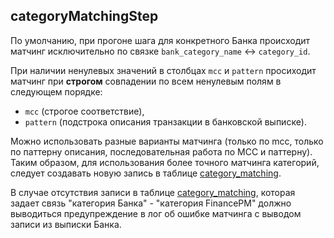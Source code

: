## categoryMatchingStep

По умолчанию, при прогоне шага для конкретного Банка происходит матчинг исключительно по связке
`bank_category_name` <-> `category_id`.

При наличии ненулевых значений в столбцах `mcc` и `pattern` 
просиходит матчинг при **строгом** совпадении по всем ненулевым полям в следующем порядке:
 - `mcc` (строгое соответствие),
 - `pattern` (подстрока описания транзакции в банковской выписке).

Можно использовать разные варианты матчинга (только по mcc, только по паттерну описания, 
последовательная работа по MCC и паттерну). 
Таким образом, для использования более точного матчинга категорий, следует создавать новую запись 
в таблице <u>category_matching</u>.

В случае отсутствия записи в таблице <u>category_matching</u>, которая задает связь "категория Банка" - 
"категория FinancePM" должно выводиться предупреждение в лог об ошибке матчинга с выводом записи из выписки Банка.